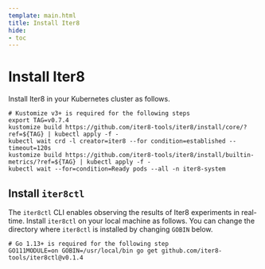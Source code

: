 ```yaml
---
template: main.html
title: Install Iter8
hide:
- toc
---
```


# Install Iter8

Install Iter8 in your Kubernetes cluster as follows.

```shell
# Kustomize v3+ is required for the following steps
export TAG=v0.7.4 
kustomize build https://github.com/iter8-tools/iter8/install/core/?ref=${TAG} | kubectl apply -f -
kubectl wait crd -l creator=iter8 --for condition=established --timeout=120s
kustomize build https://github.com/iter8-tools/iter8/install/builtin-metrics/?ref=${TAG} | kubectl apply -f -
kubectl wait --for=condition=Ready pods --all -n iter8-system
```

## Install `iter8ctl`
The `iter8ctl` CLI enables observing the results of Iter8 experiments in real-time. Install `iter8ctl` on your local machine as follows. You can change the directory where `iter8ctl` is installed by changing `GOBIN` below.

```shell
# Go 1.13+ is required for the following step
GO111MODULE=on GOBIN=/usr/local/bin go get github.com/iter8-tools/iter8ctl@v0.1.4
```


<!-- ??? info "As part of Iter8 install, these RBAC rules are installed in your cluster."
    | Resource | Permissions | Scope |
    | ----- | ---- | ----------- |
    | experiments.iter8.tools | get, list, patch, update, watch | Cluster-wide |
    | experiments.iter8.tools/status | get, patch, update | Cluster-wide |
    | metrics.iter8.tools | get, list | Cluster-wide |
    | jobs.batch | create, delete, get, list, watch | Cluster-wide |
    | leases.coordination.k8s.io | get, list, watch, create, update, patch, delete | `iter8-system` namespace |
    | events | create | `iter8-system` namespace |
    | services.serving.knative.dev | get, list, patch, update | Cluster-wide |
    | inferenceservices.serving.knative.dev | get, list, patch, update | Cluster-wide |
    | virtualservices.networking.istio.io | get, list, patch, update, create, delete | Cluster-wide |
    | destinationrules.networking.istio.io | get, list, patch, update, create, delete | Cluster-wide |
    | seldondeployments.machinelearning.seldon.io | get, list, patch, update | Cluster-wide | -->
